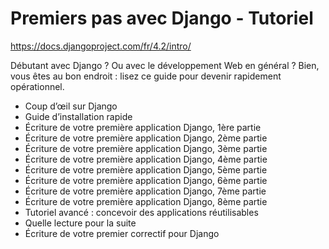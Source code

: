 # Premiers pas avec Django - Tutoriel

https://docs.djangoproject.com/fr/4.2/intro/ 

Débutant avec Django ? Ou avec le développement Web en général ? Bien, vous êtes au bon endroit : lisez ce guide pour devenir rapidement opérationnel.

- Coup d’œil sur Django
- Guide d’installation rapide
- Écriture de votre première application Django, 1ère partie
- Écriture de votre première application Django, 2ème partie
- Écriture de votre première application Django, 3ème partie
- Écriture de votre première application Django, 4ème partie
- Écriture de votre première application Django, 5ème partie
- Écriture de votre première application Django, 6ème partie
- Écriture de votre première application Django, 7ème partie
- Écriture de votre première application Django, 8ème partie
- Tutoriel avancé : concevoir des applications réutilisables
- Quelle lecture pour la suite
- Écriture de votre premier correctif pour Django
